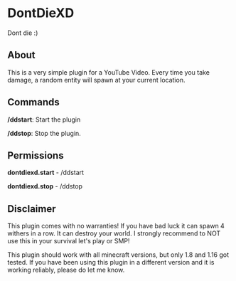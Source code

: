 # DontDieXD
Dont die :)

## About
This is a very simple plugin for a YouTube Video. Every time you take damage, a random entity will spawn at your current location.

## Commands
**/ddstart**: Start the plugin

**/ddstop**: Stop the plugin.

## Permissions
**dontdiexd.start** - /ddstart

**dontdiexd.stop** - /ddstop

## Disclaimer
This plugin comes with no warranties! If you have bad luck it can spawn 4 withers in a row. It can destroy your world. I strongly recommend to NOT use this in your survival let's play or SMP!

This plugin should work with all minecraft versions, but only 1.8 and 1.16 got tested. If you have been using this plugin in a different version and it is working reliably, please do let me know.
